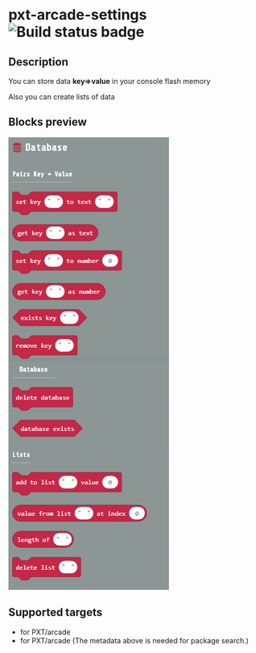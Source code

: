# pxt-arcade-settings ![Build status badge](https://github.com/distintiva/pxt-arcade-settings/workflows/MakeCode/badge.svg)



## Description

You can store data **key=>value** in your console flash memory

Also you can create lists of data


## Blocks preview


![A rendered view of the blocks](blocks.png)

## Supported targets

* for PXT/arcade
* for PXT/arcade
(The metadata above is needed for package search.)


